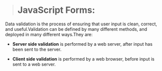 > # JavaScript Forms:
Data validation is the process of ensuring that user input is clean, correct, and useful.Validation can be defined by many different methods, and deployed in many different ways.They are:

- __Server side validation__ is performed by a web server, after input has been sent to the server.

- __Client side validation__ is performed by a web browser, before input is sent to a web server.